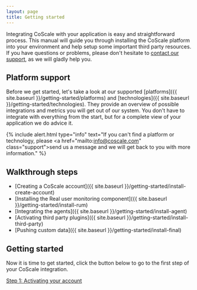 ```yaml
---
layout: page
title: Getting started
---
```


Integrating CoScale with your application is easy and straightforward process. This manual will guide you through installing the CoScale platform into your environment and help setup some important third party resources. If you have questions or problems, please don't hesitate to <a href="mailto:info@coscale.com" class="support">contact our support</a>, as we will gladly help you.

## Platform support

Before we get started, let's take a look at our supported [platforms]({{ site.baseurl }}/getting-started/platforms) and [technologies]({{ site.baseurl }}/getting-started/technologies). They provide an overview of possible integrations and metrics you will get out of our system. You don't have to integrate with everything from the start, but for a complete view of your application we do advice it.

{% include alert.html type="info" text="If you can't find a platform or technology, please  <a href=\"mailto:info@coscale.com\" class=\"support\">send us a message</a> and we will get back to you with more information." %}

## Walkthrough steps

* [Creating a CoScale account]({{ site.baseurl }}/getting-started/install-create-account)
* [Installing the Real user monitoring component]({{ site.baseurl }}/getting-started/install-rum)
* [Integrating the agents]({{ site.baseurl }}/getting-started/install-agent)
* [Activating third party plugins]({{ site.baseurl }}/getting-started/install-third-party)
* [Pushing custom data]({{ site.baseurl }}/getting-started/install-final)

## Getting started

Now it is time to get started, click the button below to go to the first step of your CoScale integration.

<a href="{{ site.baseurl }}/getting-started/install-create-account" class="btn btn-primary btn-lg btn-block">Step 1: Activating your account</a>
